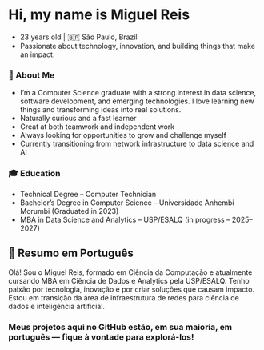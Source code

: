 # Hi, my name is Miguel Reis 
- 23 years old | 🇧🇷 São Paulo, Brazil
- Passionate about technology, innovation, and building things that make an impact.

### 🚀 About Me
- I’m a Computer Science graduate with a strong interest in data science, software development, and emerging technologies. I love learning new things and transforming ideas into real solutions.
- Naturally curious and a fast learner
- Great at both teamwork and independent work
- Always looking for opportunities to grow and challenge myself
- Currently transitioning from network infrastructure to data science and AI

### 🎓 Education
- Technical Degree – Computer Technician
- Bachelor’s Degree in Computer Science – Universidade Anhembi Morumbi (Graduated in 2023)
- MBA in Data Science and Analytics – USP/ESALQ (in progress – 2025–2027)

## 📝 Resumo em Português
 Olá! Sou o Miguel Reis, formado em Ciência da Computação e atualmente cursando MBA em Ciência de Dados e Analytics pela USP/ESALQ. Tenho paixão por tecnologia, inovação e por criar soluções que causam impacto. 
Estou em transição da área de infraestrutura de redes para ciência de dados e inteligência artificial. 
### Meus projetos aqui no GitHub estão, em sua maioria, em português — fique à vontade para explorá-los!

